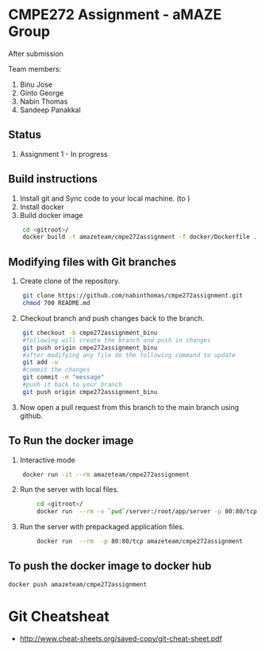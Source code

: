 # CMPE272 Assignment - aMAZE Group

After submission

Team members: 
1. Binu Jose
2. Ginto George
3. Nabin Thomas
4. Sandeep Panakkal

## Status

1. Assignment 1 - In progress

## Build instructions
1. Install git and Sync code to your local machine. (to <gitroot>)
2. Install docker
3. Build docker image
```bash
    cd <gitroot>/ 
    docker build -t amazeteam/cmpe272assignment -f docker/Dockerfile .
```
## Modifying files with Git branches
1. Create clone of the repository.	
```bash
	git clone https://github.com/nabinthomas/cmpe272assignment.git
  	chmod 700 README.md
```
2. Checkout branch and push changes back to the branch. 
```bash
	git checkout -b cmpe272assignment_binu
	#following will create the branch and push in changes
	git push origin cmpe272assignment_binu
	#after modifying any file do the following command to update 
	git add -u 
	#commit the changes
	git commit -m "message"
	#push it back to your branch 
	git push origin cmpe272assignment_binu 
```
3. Now open a pull request from this branch to the main branch using github. 

## To Run the docker image
1. Interactive mode
```bash
    docker run -it --rm amazeteam/cmpe272assignment
```
2. Run the server with local files.
```bash
        cd <gitroot>/ 
        docker run  --rm -v `pwd`/server:/root/app/server -p 80:80/tcp amazeteam/cmpe272assignment
```
3. Run the server with prepackaged application files. 
```bash
        docker run  --rm  -p 80:80/tcp amazeteam/cmpe272assignment
```

## To push the docker image to docker hub
```bash
docker push amazeteam/cmpe272assignment
```

# Git Cheatsheat
- http://www.cheat-sheets.org/saved-copy/git-cheat-sheet.pdf

